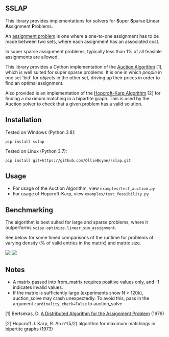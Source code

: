 ## SSLAP

This library provides implementations for solvers for **S**uper **S**parse **L**inear **A**ssignment **P**roblems.

An [assignment problem](https://en.wikipedia.org/wiki/Assignment_problem) is one where a one-to-one assignment has to be made between two sets, where each assignment has an associated cost.

In super sparse assignment problems, typically less than 1% of all feasible assignments are allowed.

This library provides a Cython implementation of the [Auction Algorithm](https://en.wikipedia.org/wiki/Auction_algorithm) [1], which is well suited for super sparse problems. It is one in which *people* in one set 'bid' for *objects* in the other set, driving up their prices in order to find an optimal assignment. 

Also provided is an implementation of the [Hopcroft-Karp Algorithm](https://en.wikipedia.org/wiki/Hopcroft%E2%80%93Karp_algorithm) [2] for finding a maximum matching in a bipartite graph. This is used by the Auction solver to check that a given problem has a valid solution.

## Installation

Tested on Windows (Python 3.8):

```pip install sslap```

Tested on Linux (Python 3.7):

```pip install git+https://github.com/OllieBoyne/sslap.git```

## Usage

- For usage of the Auction Algorithm, view `examples/test_auction.py`
- For usage of Hopcroft-Karp, view `examples/test_feasibility.py`

## Benchmarking

The algorithm is best suited for large and sparse problems, where it outperforms `scipy.optimize.linear_sum_assignment`.

See below for some timed comparisons of the runtime for problems of varying density (% of valid entries in the matrix) and matrix size.

![](figs/density_benchmarking.png)
![](figs/size_benchmarking.png)

## Notes

- A matrix passed into from_matrix requires positive values only, and -1 indicates invalid values.
- If the matrix is sufficiently large (experiments show N > 120k), auction_solve may crash unexpectedly. To avoid this, pass in the argument `cardinality_check=False` to auction_solve

[1] Bertsekas, D. [A Distributed Algorithm for the Assignment Problem](https://www.mit.edu/~dimitrib/Orig_Auction.pdf) (1979)

[2] Hopcroft J. Karp, R. An n^(5/2) algorithm for maximum matchings in bipartite graphs (1973)

